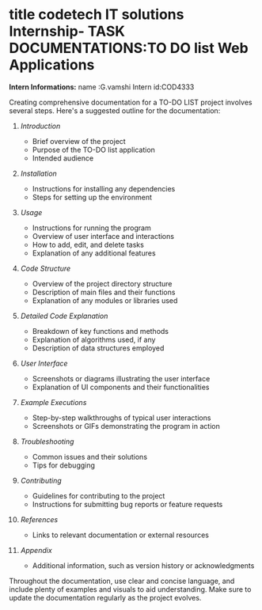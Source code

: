 # title codetech IT solutions Internship- TASK DOCUMENTATIONS:TO DO list Web Applications

**Intern Informations:**
name :G.vamshi
Intern id:COD4333

Creating comprehensive documentation for a TO-DO LIST project involves several steps. Here's a suggested outline for the documentation:

1. *Introduction*
   - Brief overview of the project
   - Purpose of the TO-DO list application
   - Intended audience

2. *Installation*
   - Instructions for installing any dependencies
   - Steps for setting up the environment

3. *Usage*
   - Instructions for running the program
   - Overview of user interface and interactions
   - How to add, edit, and delete tasks
   - Explanation of any additional features

4. *Code Structure*
   - Overview of the project directory structure
   - Description of main files and their functions
   - Explanation of any modules or libraries used

5. *Detailed Code Explanation*
   - Breakdown of key functions and methods
   - Explanation of algorithms used, if any
   - Description of data structures employed

6. *User Interface*
   - Screenshots or diagrams illustrating the user interface
   - Explanation of UI components and their functionalities

7. *Example Executions*
   - Step-by-step walkthroughs of typical user interactions
   - Screenshots or GIFs demonstrating the program in action

8. *Troubleshooting*
   - Common issues and their solutions
   - Tips for debugging

9. *Contributing*
   - Guidelines for contributing to the project
   - Instructions for submitting bug reports or feature requests

10. *References*
    - Links to relevant documentation or external resources

11. *Appendix*
    - Additional information, such as version history or acknowledgments

Throughout the documentation, use clear and concise language, and include plenty of examples and visuals to aid understanding. Make sure to update the documentation regularly as the project evolves.
